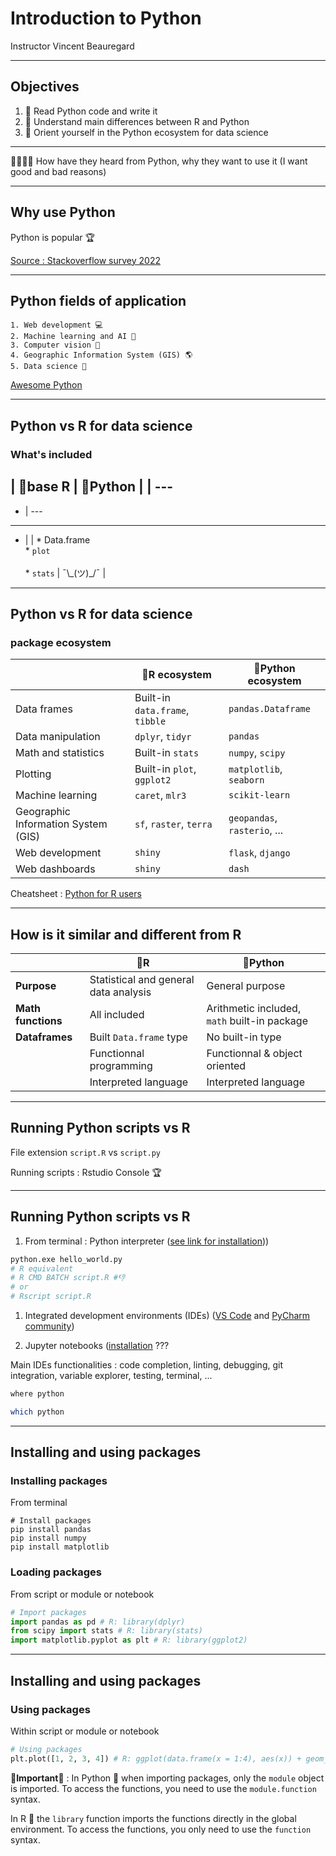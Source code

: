 # Introduction to Python

Instructor Vincent Beauregard



---

## Objectives

1. 👻 Read Python code and write it
2. 👬 Understand main differences between R and Python
3. 🧭 Orient yourself in the Python ecosystem for data science

---


🙋‍♂️🙋‍♀️ How have they heard from Python, why they want to use it (I want good and bad reasons)

---

## Why use Python

Python is popular 🏆

[Source : Stackoverflow survey 2022](https://survey.stackoverflow.co/2022/#technology-most-popular-technologies)

---

## Python fields of application
    1. Web development 💻
    2. Machine learning and AI 🧠
    3. Computer vision 👀
    4. Geographic Information System (GIS) 🌎
    5. Data science 🧪

[Awesome Python](https://awesome-python.com/#data-analysis)

---

## Python vs R for data science
### What's included
| 🔵base R | 🐍Python |
| ---
---
- | ---
---
- |
| * Data.frame<br />* `plot`<br /><br />*  `stats` | ¯\\\_(ツ)_/¯ |

---

## Python vs R for data science
### package ecosystem
|| 🔵R ecosystem | 🐍Python ecosystem|
| -- | ---- | ------- |
|Data frames|Built-in `data.frame`, `tibble`|`pandas.Dataframe`|
|Data manipulation|`dplyr`, `tidyr`|`pandas`|
|Math and statistics|Built-in `stats`|`numpy`, `scipy`|
|Plotting|Built-in `plot`, `ggplot2`|`matplotlib`, `seaborn`|
|Machine learning|`caret`, `mlr3`|`scikit-learn`|
|Geographic Information System (GIS)|`sf`, `raster`, `terra`|`geopandas`, `rasterio`, ...|
|Web development|`shiny`|`flask`, `django`|
|Web dashboards|`shiny`|`dash`|

Cheatsheet : [Python for R users](https://towardsdatascience.com/cheat-sheet-for-python-dataframe-r-dataframe-syntax-conversions-450f656b44ca)

---

## How is it similar and different from R

||🔵R|🐍Python|
|--------|--------|--------|
|**Purpose**|Statistical and general data analysis|General purpose|
|**Math functions**|All included|Arithmetic included, `math` built-in package|
|**Dataframes**|Built `Data.frame` type|No built-in type|
||Functionnal programming|Functionnal & object oriented|
||Interpreted language|Interpreted language|

---

## Running Python scripts vs R

File extension `script.R` vs `script.py`

Running scripts : Rstudio Console 🏆

---

## Running Python scripts vs R

 1. From terminal : Python interpreter ([see link for installation](https://www.python.org/downloads/)))
 ```python
 python.exe hello_world.py
 # R equivalent
 # R CMD BATCH script.R #👎
 # or
 # Rscript script.R 
 ```
 1. Integrated development environments (IDEs) ([VS Code](https://code.visualstudio.com/) and [PyCharm community](https://www.jetbrains.com/pycharm/download/#section=windows))

 2. Jupyter notebooks ([installation](https://jupyter.org/install)
???

Main IDEs functionalities : code completion, linting, debugging, git integration, variable explorer, testing, terminal, ...

```cmd
where python
```
```sh
which python
```

---

## Installing and using packages

### Installing packages

From terminal
```shell
# Install packages
pip install pandas
pip install numpy
pip install matplotlib
```

### Loading packages

From script or module or notebook
```python
# Import packages
import pandas as pd # R: library(dplyr)
from scipy import stats # R: library(stats)
import matplotlib.pyplot as plt # R: library(ggplot2)
```

---

## Installing and using packages

### Using packages

Within script or module or notebook
```python
# Using packages
plt.plot([1, 2, 3, 4]) # R: ggplot(data.frame(x = 1:4), aes(x)) + geom_line()
```

**🚨Important🚨** :
In Python 🐍 when importing packages, only the `module` object is imported. To access the functions, you need to use the `module.function` syntax.

In R 🔵 the `library` function imports the functions directly in the global environment. To access the functions, you only need to use the `function` syntax.